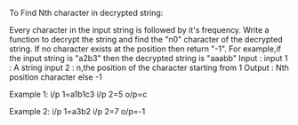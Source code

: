 To Find Nth character in decrypted string:

Every character in the input string is followed by it's frequency.
Write a function to decrypt the string and find the "n0" character of the decrypted string.
If no character exists at the position then return "-1".
For example,if the input string is "a2b3" then the decrypted string is "aaabb"
Input :
input 1 : A string
input 2 : n,the position of the character starting from 1
Output :
Nth position character else -1

Example 1:
i/p 1=a1b1c3
i/p 2=5
o/p=c 

Example 2:
i/p 1=a3b2
i/p 2=7
o/p=-1
